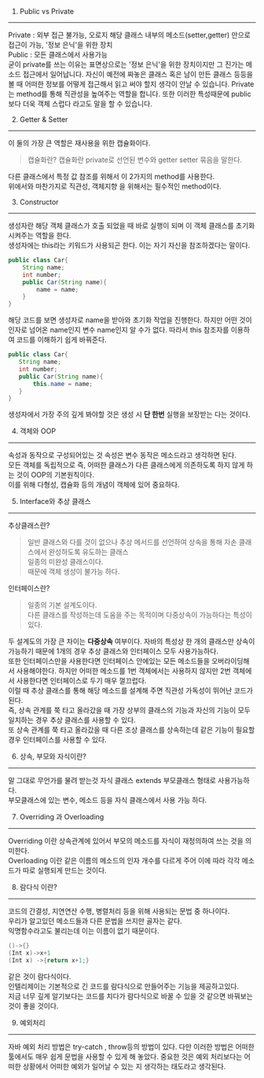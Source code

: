 1. Public vs Private
---------------------
Private : 외부 접근 불가능, 오로지 해당 클래스 내부의 메소드(setter,getter) 만으로 접근이 가능, '정보 은닉'을 위한 장치  
Public : 모든 클래스에서 사용가능  
굳이 private를 쓰는 이유는 표면상으로는 '정보 은닉'을 위한 장치이지만 그 진가는 메소드 접근에서 일어납니다. 자신이 예전에 짜놓은 클래스 혹은 남이 만든 클래스 등등을 볼 때 어떠한 정보를 어떻게 접근해서 읽고 써야 할지 생각이 안날 수 있습니다. Private 는 method를 통해 직관성을 높여주는 역할을 합니다. 또한 이러한 특성때문에 public 보다 더욱 객체 스럽다 라고도 말을 할 수 있습니다.  

2. Getter & Setter
-------------------
이 둘의 가장 큰 역할은 재사용을 위한 캡슐화이다.  
>캡슐화란? 캡슐화란 private로 선언된 변수와 getter setter 묶음을 말한다.  

다른 클래스에서 특정 값 참조를 위해서 이 2가지의 method를 사용한다.  
위에서와 마찬가지로 직관성, 객체지향 을 위해서는 필수적인 method이다.  

3. Constructor
---------------
생성자란 해당 객체 클래스가 호출 되었을 때 바로 실행이 되며 이 객체 클래스를 초기화 시켜주는 역할을 한다.  
생성자에는 this라는 키워드가 사용되곤 한다.  이는 자기 자신을 참조하겠다는 말이다.
```java
public class Car{
	String name;
	int number;
	public Car(String name){
		name = name;
	}
}
```   
해당 코드를 보면 생성자로 name을 받아와 초기화 작업을 진행한다. 하지만 어떤 것이 인자로 넘어온 name인지 변수 name인지 알 수가 없다. 따라서 this 참조자를 이용하여 코드를 이해하기 쉽게 바꿔준다.  
 ```java
public class Car{
	String name;
	int number;
	public Car(String name){
		this.name = name;
	}
}
```    
생성자에서 가장 주의 깊게 봐야할 것은 생성 시 **단 한번** 실행을 보장받는 다는 것이다. 


4. 객체와 OOP
-------------
속성과 동작으로 구성되어있는 것
속성은 변수 동작은 메소드라고 생각하면 된다.  
모든 객체를 독립적으로 즉, 어떠한 클래스가 다른 클래스에게 의존하도록 하지 않게 하는 것이 OOP의 기본원칙이다.  
이를 위해 다형성, 캡슐화 등의 개념이 객체에 있어 중요하다.  

5. Interface와 추상 클래스
------------------------
추상클래스란?  
> 일반 클래스와 다를 것이 없으나 추상 메서드를 선언하여 상속을 통해 자손 클래스에서 완성하도록 유도하는 클래스  
>일종의 미완성 클래스이다.   
>때문에 객체 생성이 불가능 하다.  


인터페이스란?
>일종의 기본 설계도이다.  
>다른 클래스를 작성하는데 도움을 주는 목적이며 다중상속이 가능하다는 특성이있다.  

두 설계도의 가장 큰 차이는 **다중상속** 여부이다. 자바의 특성상 한 개의 클래스만 상속이 가능하기 때문에 1개의 경우 추상 클래스와 인터페이스 모두 사용가능하다.  
또한 인터페이스만을 사용한다면 인터페이스 안에있는 모든 메소드들을 오버라이딩해서 사용해야한다. 하지만 어떠한 메소드를 1번 객체에서는 사용하지 않지만 2번 객체에서 사용한다면 인터페이스로 두기 매우 껄끄럽다.  
이럴 때 추상 클래스를 통해 해당 메소드를 설계해 주면 직관성 가독성이 뛰어난 코드가 된다.  
즉, 상속 관계를 쭉 타고 올라갔을 때 가장 상부의 클래스의 기능과 자신의 기능이 모두 일치하는 경우 추상 클래스를 사용할 수 있다.  
또 상속 관계를 쭉 타고 올라갔을 때 다른 조상 클래스를 상속하는데 같은 기능이 필요할 경우 인터페이스를 사용할 수 있다.  


6. 상속, 부모와 자식이란?
---------------------
말 그대로 무언가를 물려 받는것
자식 클래스 extends 부모클래스 형태로 사용가능하다.  
부모클래스에 있는 변수, 메소드 등을 자식 클래스에서 사용 가능 하다.  

7. Overriding 과 Overloading
----------------------------
Overriding 이란 상속관계에 있어서 부모의 메소드를 자식이 재정의하여 쓰는 것을 의미한다.  
Overloading 이란 같은 이름의 메소드의 인자 개수를 다르게 주어 이에 따라 각각 메소드가 따로 실행되게 만드는 것이다.  

8. 람다식 이란?
-------------
코드의 간결성, 지연연산 수행, 병렬처리 등을 위해 사용되는 문법 중 하나이다.  
우리가 알고있던 메소드들과 다른 문법을 쓰지만 골자는 같다.  
익명함수라고도 불리는데 이는 이름이 없기 때문이다. 
```java
()->{}
(Int x)->x+1
(Int x) ->{return x+1;}
```
같은 것이 람다식이다.  
인텔리제이는 기본적으로 긴 코드를 람다식으로 만들어주는 기능을 제공하고있다.  
지금 너무 깊게 알기보다는 코드를 치다가 람다식으로 바꿀 수 있을 것 같으면 바꿔보는 것이 좋을 것이다.  

9. 예외처리
----------
자바 예외 처리 방법은 try-catch , throw등의 방법이 있다. 다만 이러한 방법은 어떠한 툴에서도 매우 쉽게 문법을 사용할 수 있게 해 놓았다.  중요한 것은 예외 처리보다는 어떠한 상황에서 어떠한 예외가 일어날 수 있는 지 생각하는 태도라고 생각된다.  

